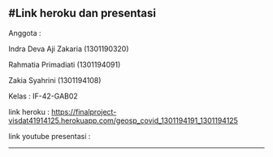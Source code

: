 #Link heroku dan presentasi
---------------------------------

Anggota : 

Indra Deva Aji Zakaria (1301190320)

Rahmatia Primadiati (1301194091)

Zakia Syahrini (1301194108)

Kelas : IF-42-GAB02

link heroku : https://finalproject-visdat41914125.herokuapp.com/geosp_covid_1301194191_1301194125

link youtube presentasi : 

------------------------------------
